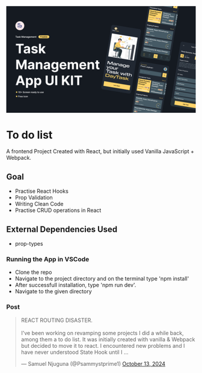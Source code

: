 <img src="./design/Thumbnail.png">

# To do list

A frontend Project Created with React, but initially used Vanilla JavaScript + Webpack.

## Goal

- Practise React Hooks
- Prop Validation
- Writing Clean Code
- Practise CRUD operations in React

## External Dependencies Used

- prop-types

### Running the App in VSCode

- Clone the repo
- Navigate to the project directory and on the terminal type 'npm install'
- After successfull installation, type 'npm run dev'.
- Navigate to the given directory

### Post

<blockquote class="twitter-tweet"><p lang="en" dir="ltr">REACT ROUTING DISASTER.<br><br>I&#39;ve been working on revamping some projects I did a while back, among them a to do list. It was initially created with vanilla &amp; Webpack but decided to move it to react. I encountered new problems and I have never understood State Hook until I ...</p>&mdash; Samuel Njuguna (@Psammystprime1) <a href="https://twitter.com/Psammystprime1/status/1845463026041803096?ref_src=twsrc%5Etfw">October 13, 2024</a></blockquote> <script async src="https://platform.twitter.com/widgets.js" charset="utf-8"></script>
